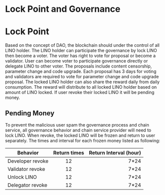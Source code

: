 # Lock Point and Governance

# Lock Point

Based on the concept of DAO, the blockchain should under the control of all LINO holder. The LINO holder can participate the governance by lock LINO then become a voter. The voter has right to vote for proposal or become a validator. User can become voter to participate governance directly or delegate LINO to other voter. The proposals include content censorship, parameter change and code upgrade. Each proposal has 3 days for voting and validators are required to vote for parameter change and code upgrade proposal. The locked LINO holder can also share the reward daily from daily consumption. The reward will distribute to all locked LINO holder based on amount of LINO locked.  If user revoke their locked LINO it will be pending money.

## Pending Money

To prevent the malicious user spam the governance process and chain service, all governance behavior and chain service provider will need to lock LINO. When revoke, the locked LINO will be frozen and return to user separately. The times and interval for each frozen money listed as following:

|     Behavior     | Return times  |  Return Interval (hour) |
|------------------|:-------------:|------------------------:|
| Developer revoke |       12      |           7*24          |
| Validator revoke |       12      |           7*24          |
|    Unlock LINO   |       12      |           7*24          |
| Delegator revoke |       12      |           7*24          |